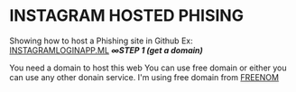 # INSTAGRAM HOSTED PHISING

Showing how to host a Phishing site in Github
Ex: <a href="https://instagramloginapp.ml">INSTAGRAMLOGINAPP.ML</a>
***∞STEP 1 (get a domain)***

You need a domain to host this web
You can use free domain or either you can use any other donain service.
I'm using free domain from <a href="https://www.freenom.com/">FREENOM </a>
